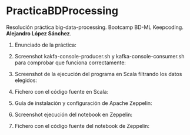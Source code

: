 # PracticaBDProcessing
Resolución práctica big-data-processing. Bootcamp BD-ML Keepcoding. **Alejandro López Sánchez**.

1. Enunciado de la práctica:

2. Screenshot kakfa-console-producer.sh y kafka-console-consumer.sh para comprobar que funciona correctamente:

3. Screenshot de la ejecución del programa en Scala filtrando los datos elegidos:

4. Fichero con el código fuente en Scala:

5. Guía de instalación y configuración de Apache Zeppelin:

6. Screenshot ejecución del notebook en Zeppelin:

7. Fichero con el código fuente del notebook de Zeppelin:
